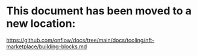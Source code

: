 # This document has been moved to a new location:

https://github.com/onflow/docs/tree/main/docs/tooling/nft-marketplace/building-blocks.md
